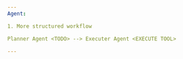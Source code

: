 ```yaml
---
Agent:

1. More structured workflow

Planner Agent <TODO> --> Executer Agent <EXECUTE TOOL>

---
```

